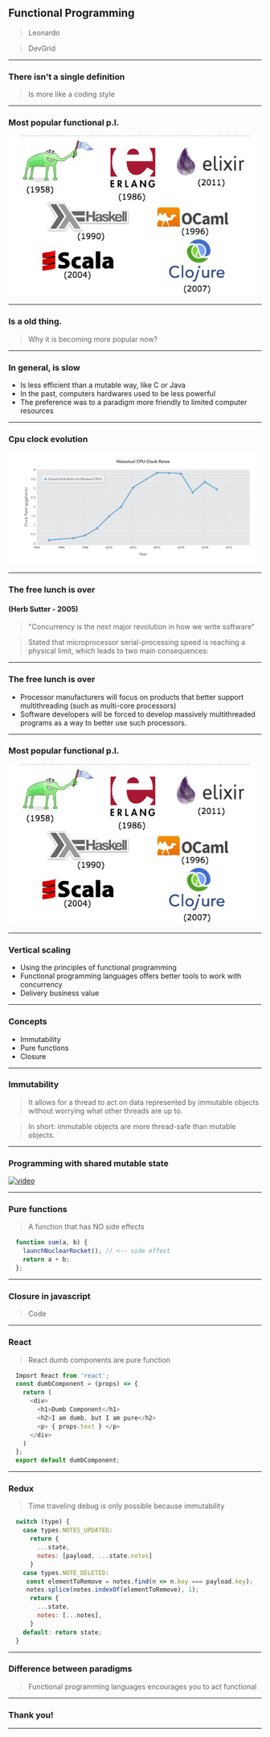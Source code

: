 ## Functional Programming

> Leonardo

> DevGrid
---

### There isn't a single definition

> Is more like a coding style

---

### Most popular functional p.l.
![PL](/assets/functional_lg.jpg)

---

### Is a old thing.

> Why it is becoming more popular now?

---

### In general, is slow

* Is less efficient than a mutable way, like C or Java
* In the past, computers hardwares used to be less powerful
* The preference was to a paradigm more friendly to limited computer resources

---

### Cpu clock evolution
![Clock Evolution](/assets/cpu_clocks.jpg)

---

### The free lunch is over
#### (Herb Sutter - 2005)

> "Concurrency is the next major revolution in how we write software"

> Stated that microprocessor serial-processing speed is reaching a physical limit, which leads to two main consequences:

---

### The free lunch is over

* Processor manufacturers will focus on products that better support multithreading (such as multi-core processors)
* Software developers will be forced to develop massively multithreaded programs as a way to better use such processors.

---

### Most popular functional p.l.
![PL](/assets/functional_lg.jpg)

---

### Vertical scaling

* Using the principles of functional programming
* Functional programming languages offers better tools to work with concurrency
* Delivery business value

---

### Concepts

* Immutability
* Pure functions
* Closure

---

### Immutability

> It allows for a thread to act on data represented by immutable objects without worrying what other threads are up to.

> In short: immutable objects are more thread-safe than mutable objects.

---
### Programming with shared mutable state

[![video](http://img.youtube.com/vi/6YeomFAlgWg/0.jpg)](http://www.youtube.com/watch?v=6YeomFAlgWg)

---

### Pure functions

> A function that has NO side effects

```javascript
  function sum(a, b) {
    launchNuclearRocket(); // <-- side effect
    return a + b;
  };
```
---

### Closure in javascript

> Code

---

### React
> React dumb components are pure function

```javascript
  Import React from 'react';
  const dumbComponent = (props) => {
    return (
      <div>
        <h1>Dumb Component</h1>
        <h2>I am dumb, but I am pure</h2>
        <p> { props.text } </p>
      </div>
    )
  };
  export default dumbComponent;
```

---

### Redux
> Time traveling debug is only possible because immutability

```javascript
  switch (type) {
    case types.NOTES_UPDATED:
      return {
        ...state,
        notes: [payload, ...state.notes]
      }
    case types.NOTE_DELETED:
     const elementToRemove = notes.find(n => n.key === payload.key);
     notes.splice(notes.indexOf(elementToRemove), 1);
      return {
        ...state,
        notes: [...notes],
      }
    default: return state;
  }
```
---

### Difference between paradigms

> Functional programming languages encourages you to act functional

---

### Thank you!

---
